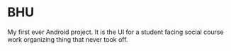 # BHU

My first ever Android project. 
It is the UI for a student facing social course work organizing thing that never took off.
